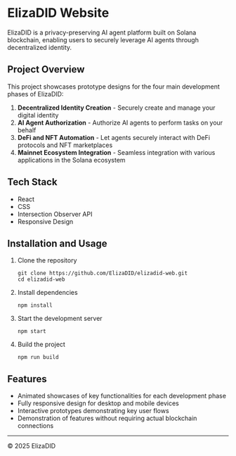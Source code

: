 # ElizaDID Website

ElizaDID is a privacy-preserving AI agent platform built on Solana blockchain, enabling users to securely leverage AI agents through decentralized identity.

## Project Overview

This project showcases prototype designs for the four main development phases of ElizaDID:

1. **Decentralized Identity Creation** - Securely create and manage your digital identity
2. **AI Agent Authorization** - Authorize AI agents to perform tasks on your behalf
3. **DeFi and NFT Automation** - Let agents securely interact with DeFi protocols and NFT marketplaces
4. **Mainnet Ecosystem Integration** - Seamless integration with various applications in the Solana ecosystem

## Tech Stack

- React
- CSS
- Intersection Observer API
- Responsive Design

## Installation and Usage

1. Clone the repository
   ```
   git clone https://github.com/ElizaDID/elizadid-web.git
   cd elizadid-web
   ```

2. Install dependencies
   ```
   npm install
   ```

3. Start the development server
   ```
   npm start
   ```

4. Build the project
   ```
   npm run build
   ```

## Features

- Animated showcases of key functionalities for each development phase
- Fully responsive design for desktop and mobile devices
- Interactive prototypes demonstrating key user flows
- Demonstration of features without requiring actual blockchain connections

---

© 2025 ElizaDID
